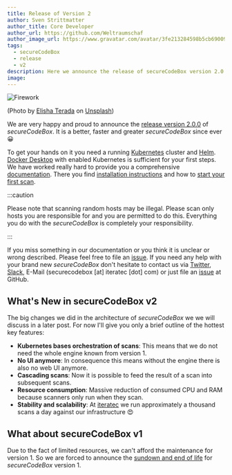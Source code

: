 ```yaml
---
title: Release of Version 2
author: Sven Strittmatter
author_title: Core Developer
author_url: https://github.com/Weltraumschaf
author_image_url: https://www.gravatar.com/avatar/3fe213284598b5cb69009665902c77a1
tags:
  - secureCodeBox
  - release
  - v2
description: Here we announce the release of secureCodeBox version 2.0!
image:
---
```


![Firework](/img/blog/2020-10-16-firework.jpg)

(Photo by [Elisha Terada](https://unsplash.com/@elishaterada) on [Unsplash](https://unsplash.com/s/photos/firework))

We are very happy and proud to announce the [release version 2.0.0](https://github.com/secureCodeBox/secureCodeBox/releases/tag/v2.0.0) of _secureCodeBox_. It is a better, faster and greater _secureCodeBox_ since ever 😀

<!--truncate-->

To get your hands on it you need a running [Kubernetes](https://kubernetes.io/) cluster and [Helm](https://helm.sh/). [Docker Desktop](https://www.docker.com/products/docker-desktop) with enabled Kubernetes is sufficient for your first steps. We have worked really hard to provide you a comprehensive [documentation](https://docs.securecodebox.io/). There you find [installation instructions](https://docs.securecodebox.io/docs/getting-started/installation) and how to [start your first scan](https://docs.securecodebox.io/docs/getting-started/first-scans).

:::caution

Please note that scanning random hosts may be illegal. Please scan only hosts you are responsible for and you are permitted to do this. Everything you do with the _secureCodeBox_ is completely your responsibility.

:::

If you miss something in our documentation or you think it is unclear or wrong described. Please feel free to file an [issue](https://github.com/secureCodeBox/documentation/issues). If you need any help with your brand new _secureCodeBox_ don't hesitate to contact us via [Twitter](https://www.twitter.com/secureCodeBox), [Slack](https://join.slack.com/t/securecodebox/shared_invite/enQtNDU3MTUyOTM0NTMwLTBjOWRjNjVkNGEyMjQ0ZGMyNDdlYTQxYWQ4MzNiNGY3MDMxNThkZjJmMzY2NDRhMTk3ZWM3OWFkYmY1YzUxNTU), E-Mail (securecodebox [at] iteratec [dot] com) or just file an [issue](https://github.com/secureCodeBox/secureCodeBox) at GitHub.

## What's New in secureCodeBox v2

The big changes we did in the architecture of _secureCodeBox_ we we will discuss in a later post. For now I'll give you only a brief outline of the hottest key features:

- **Kubernetes bases orchestration of scans**: This means that we do not need the whole engine known from version 1.
- **No UI anymore**: In consequence this means without the engine there is also no web UI anymore.
- **Cascading scans**: Now it is possible to feed the result of a scan into subsequent scans.
- **Resource consumption**: Massive reduction of consumed CPU and RAM because scanners only run when they scan.
- **Stability and scalability**: At [iteratec](https://www.iteratec.com) we run approximately a thousand scans a day against our infrastructure 😍

## What about secureCodeBox v1

Due to the fact of limited resources, we can't afford the maintenance for version 1. So we are forced to announce the [sundown and end of life](/blog/2020/10/15/sundown-and-eol-of-version-1) for _secureCodeBox_ version 1.
